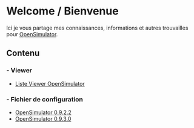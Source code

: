 # Welcome / Bienvenue

Ici je vous partage mes connaissances, informations et autres trouvailles pour [OpenSimulator](http://opensimulator.org/wiki/Main_Page).

## Contenu

### - Viewer

  * [Liste Viewer OpenSimulator](VIEWER.md)

### - Fichier de configuration

  * [OpenSimulator 0.9.2.2](Config/0.9.2.2)
  * [OpenSimulator 0.9.3.0](Config/0.9.3.0)
